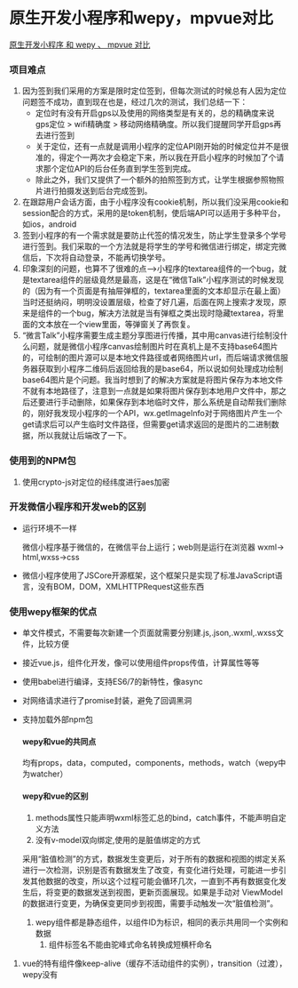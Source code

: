 # 原生开发小程序和wepy，mpvue对比

[原生开发小程序 和 wepy 、 mpvue 对比](https://blog.csdn.net/yang450712123/article/details/79623518)

### 项目难点

1. 因为签到我们采用的方案是限时定位签到，但每次测试的时候总有人因为定位问题签不成功，直到现在也是，经过几次的测试，我们总结一下：
   - 定位时有没有开启gps以及使用的网络类型是有关的，总的精确度来说 gps定位 > wifi精确度 > 移动网络精确度。所以我们提醒同学开启gps再去进行签到 
   - 关于定位，还有一点就是调用小程序的定位API刚开始的时候定位并不是很准的，得定个一两次才会稳定下来，所以我在开启小程序的时候加了个请求那个定位API的后台任务直到学生签到完成。
   - 除此之外，我们又提供了一个额外的拍照签到方式，让学生根据参照物照片进行拍摄发送到后台完成签到。
2. 在跟踪用户会话方面，由于小程序没有cookie机制，所以我们没采用cookie和session配合的方式，采用的是token机制，使后端API可以适用于多种平台，如ios，android
3. 签到小程序的有一个需求就是要防止代签的情况发生，防止学生登录多个学号进行签到。我们采取的一个方法就是将学生的学号和微信进行绑定，绑定完微信后，下次将自动登录，不能再切换学号。
4. 印象深刻的问题，也算不了很难的点-->小程序的textarea组件的一个bug，就是textarea组件的层级竟然是最高，这是在“微信Talk”小程序测试的时候发现的（因为有一个页面是有抽屉弹框的，textarea里面的文本却显示在最上面）当时还挺纳闷，明明没设置层级，检查了好几遍，后面在网上搜索才发现，原来是组件的一个bug，解决方法就是当有弹框之类出现时隐藏textarea，将里面的文本放在一个view里面，等弹窗关了再恢复。
5. “微言Talk”小程序需要生成主题分享图进行传播，其中用canvas进行绘制没什么问题，就是微信小程序canvas绘制图片时在真机上是不支持base64图片的，可绘制的图片源可以是本地文件路径或者网络图片url，而后端请求微信服务器获取到小程序二维码后返回给我的是base64，所以说如何处理成功绘制base64图片是个问题。我当时想到了的解决方案就是将图片保存为本地文件不就有本地路径了，注意到一点就是如果将图片保存到本地用户文件中，那之后还要进行手动删除，如果保存到本地临时文件，那么系统是自动帮我们删除的，刚好我发现小程序的一个API，wx.getImageInfo对于网络图片产生一个get请求后可以产生临时文件路径，但需要get请求返回的是图片的二进制数据，所以我就让后端改了一下。

### 使用到的NPM包

1. 使用crypto-js对定位的经纬度进行aes加密

### 开发微信小程序和开发web的区别

- 运行环境不一样

  微信小程序基于微信的，在微信平台上运行；web则是运行在浏览器
  wxml-> html,wxss->css

- 微信小程序使用了JSCore开源框架，这个框架只是实现了标准JavaScript语言，没有BOM，DOM，XMLHTTPRequest这些东西

### 使用wepy框架的优点

- 单文件模式，不需要每次新建一个页面就需要分别建.js,.json,.wxml,.wxss文件，比较方便

- 接近vue.js，组件化开发，像可以使用组件props传值，计算属性等等

- 使用babel进行编译，支持ES6/7的新特性，像async

- 对网络请求进行了promise封装，避免了回调黑洞

- 支持加载外部npm包

  #### wepy和vue的共同点

  均有props，data，computed，components，methods，watch（wepy中为watcher）	

  #### wepy和vue的区别

  1. methods属性只能声明wxml标签汇总的bind，catch事件，不能声明自定义方法
  2. 没有v-model双向绑定,使用的是脏值绑定的方式  

  采用“脏值检测”的方式，数据发生变更后，对于所有的数据和视图的绑定关系进行一次检测，识别是否有数据发生了改变，有变化进行处理，可能进一步引发其他数据的改变，所以这个过程可能会循环几次，一直到不再有数据变化发生后，将变更的数据发送到视图，更新页面展现。如果是手动对 ViewModel 的数据进行变更，为确保变更同步到视图，需要手动触发一次“脏值检测”。

  1. wepy组件都是静态组件，以组件ID为标识，相同的表示共用同一个实例和数据
     1. 组件标签名不能由驼峰式命名转换成短横杆命名

1. vue的特有组件像keep-alive（缓存不活动组件的实例），transition（过渡），wepy没有